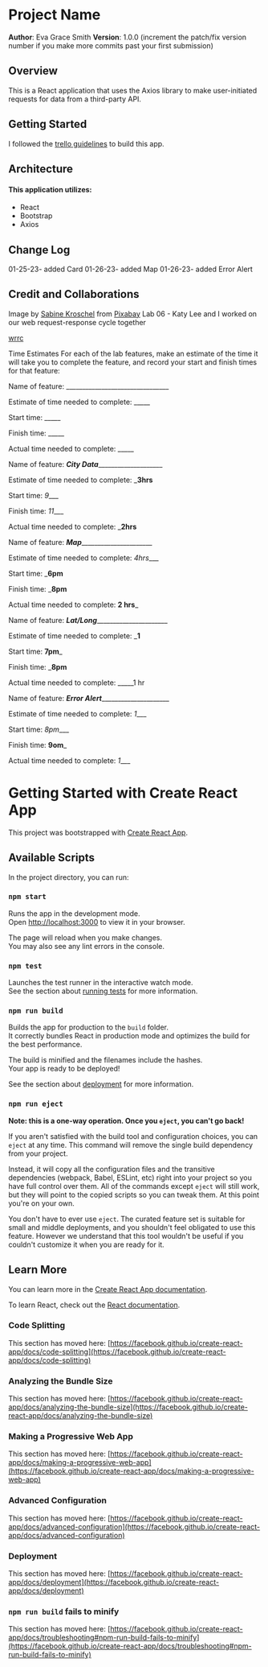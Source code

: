 # Project Name

**Author**: Eva Grace Smith
**Version**: 1.0.0 (increment the patch/fix version number if you make more commits past your first submission)

## Overview
 This is a React application that uses the Axios library to make user-initiated requests for data from a third-party API.

## Getting Started
<!-- What are the steps that a user must take in order to build this app on their own machine and get it running? -->
I followed the [trello guidelines](https://trello.com/b/Ajj9Cbac/module-2-city-explorer) to build this app.

## Architecture
<!-- Provide a detailed description of the application design. What technologies (languages, libraries, etc) you're using, and any other relevant design information. -->
#### This application utilizes:
* React
* Bootstrap
* Axios

## Change Log
<!-- Use this area to document the iterative changes made to your application as each feature is successfully implemented. Use time stamps. Here's an example:

01-01-2001 4:59pm - Application now has a fully-functional express server, with a GET route for the location resource. -->
01-25-23- added Card 
01-26-23- added Map
01-26-23- added Error Alert


## Credit and Collaborations
<!-- Give credit (and a link) to other people or resources that helped you build this application. -->

Image by <a href="https://pixabay.com/users/pixaline-1569622/?utm_source=link-attribution&amp;utm_medium=referral&amp;utm_campaign=image&amp;utm_content=2168868">Sabine Kroschel</a> from <a href="https://pixabay.com//?utm_source=link-attribution&amp;utm_medium=referral&amp;utm_campaign=image&amp;utm_content=2168868">Pixabay</a>
Lab 06 - Katy Lee and I worked on our web request-response cycle together

[wrrc](./img/WRRC.png)


Time Estimates
For each of the lab features, make an estimate of the time it will take you to complete the feature, and record your start and finish times for that feature:

Name of feature: ________________________________

Estimate of time needed to complete: _____

Start time: _____

Finish time: _____

Actual time needed to complete: _____


Name of feature: _____City Data_________________________

Estimate of time needed to complete: ___3hrs__

Start time: _9____

Finish time: _11____

Actual time needed to complete: ___2hrs__

Name of feature: _____Map___________________________

Estimate of time needed to complete: _4hrs____

Start time: ___6pm__

Finish time: ___8pm__

Actual time needed to complete: __2 hrs___

Name of feature: _____Lat/Long___________________________

Estimate of time needed to complete: ___1__

Start time: __7pm___

Finish time: ___8pm__

Actual time needed to complete: _____1 hr

Name of feature: _____Error Alert__________________________

Estimate of time needed to complete: _1____

Start time: _8pm____

Finish time: __9om___

Actual time needed to complete: _1____














# Getting Started with Create React App

This project was bootstrapped with [Create React App](https://github.com/facebook/create-react-app).

## Available Scripts

In the project directory, you can run:

### `npm start`

Runs the app in the development mode.\
Open [http://localhost:3000](http://localhost:3000) to view it in your browser.

The page will reload when you make changes.\
You may also see any lint errors in the console.

### `npm test`

Launches the test runner in the interactive watch mode.\
See the section about [running tests](https://facebook.github.io/create-react-app/docs/running-tests) for more information.

### `npm run build`

Builds the app for production to the `build` folder.\
It correctly bundles React in production mode and optimizes the build for the best performance.

The build is minified and the filenames include the hashes.\
Your app is ready to be deployed!

See the section about [deployment](https://facebook.github.io/create-react-app/docs/deployment) for more information.

### `npm run eject`

**Note: this is a one-way operation. Once you `eject`, you can't go back!**

If you aren't satisfied with the build tool and configuration choices, you can `eject` at any time. This command will remove the single build dependency from your project.

Instead, it will copy all the configuration files and the transitive dependencies (webpack, Babel, ESLint, etc) right into your project so you have full control over them. All of the commands except `eject` will still work, but they will point to the copied scripts so you can tweak them. At this point you're on your own.

You don't have to ever use `eject`. The curated feature set is suitable for small and middle deployments, and you shouldn't feel obligated to use this feature. However we understand that this tool wouldn't be useful if you couldn't customize it when you are ready for it.

## Learn More

You can learn more in the [Create React App documentation](https://facebook.github.io/create-react-app/docs/getting-started).

To learn React, check out the [React documentation](https://reactjs.org/).

### Code Splitting

This section has moved here: [https://facebook.github.io/create-react-app/docs/code-splitting](https://facebook.github.io/create-react-app/docs/code-splitting)

### Analyzing the Bundle Size

This section has moved here: [https://facebook.github.io/create-react-app/docs/analyzing-the-bundle-size](https://facebook.github.io/create-react-app/docs/analyzing-the-bundle-size)

### Making a Progressive Web App

This section has moved here: [https://facebook.github.io/create-react-app/docs/making-a-progressive-web-app](https://facebook.github.io/create-react-app/docs/making-a-progressive-web-app)

### Advanced Configuration

This section has moved here: [https://facebook.github.io/create-react-app/docs/advanced-configuration](https://facebook.github.io/create-react-app/docs/advanced-configuration)

### Deployment

This section has moved here: [https://facebook.github.io/create-react-app/docs/deployment](https://facebook.github.io/create-react-app/docs/deployment)

### `npm run build` fails to minify

This section has moved here: [https://facebook.github.io/create-react-app/docs/troubleshooting#npm-run-build-fails-to-minify](https://facebook.github.io/create-react-app/docs/troubleshooting#npm-run-build-fails-to-minify)
